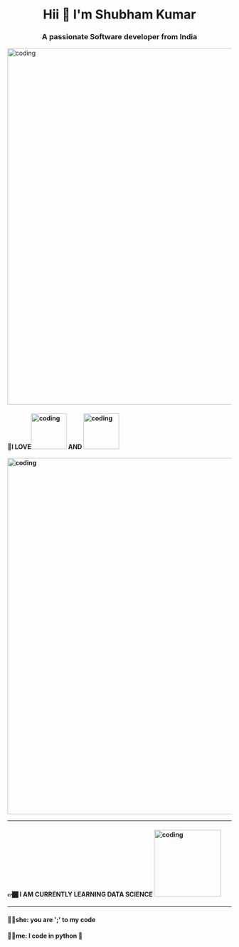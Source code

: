 <h1 align="center">Hii 👋 I'm Shubham Kumar</h1>
<h3 align="center">A passionate Software developer from India</h3>
<img align="centre" alt="coding"width="800"width="100"src="https://media1.tenor.com/m/Sa9gbej6HOwAAAAC/asriel.gif">



<h4 align="centre">📌I LOVE<img align="centre" alt="coding"width="80"width="50"src="https://media1.tenor.com/m/kvQkKYGAEnEAAAAd/hot-working.gif"> AND <img align="centre" alt="coding"width="80"width="50"src="https://media1.tenor.com/m/IeDadtoeM1YAAAAC/tom-and-jerry-tom-strong.gif"</h4>
  <br>
  <br>
<img align="centre" alt="coding"width="800"width="200"src="https://raw.githubusercontent.com/sindresorhus/sindresorhus/refs/heads/main/under-construction.gif">
  <hr />
<h4 align="centre"> 👉🏾 I AM CURRENTLY LEARNING DATA SCIENCE <img align="centre" alt="coding"width="150"width="150"src="https://media1.tenor.com/m/iZjvMBPx7_YAAAAC/scientists-science.gif"></h4>
  <hr/>
<h4>🧛‍♀️she: you are ';' to my code</h4>
<h4>🥷🏿me: I code in python 👀</h4>
